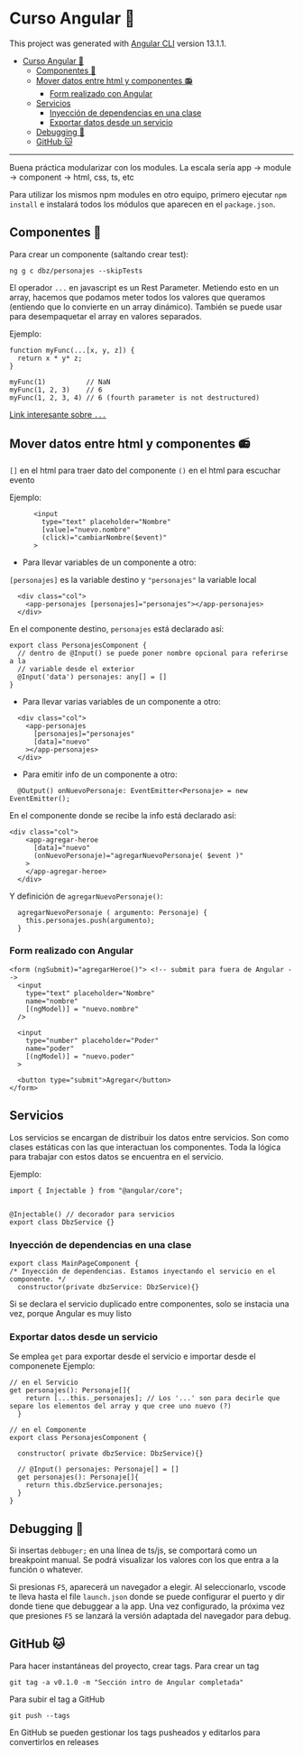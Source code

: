 # Curso Angular 📐

This project was generated with [Angular CLI](https://github.com/angular/angular-cli) version 13.1.1.

- [Curso Angular 📐](#curso-angular-)
  - [Componentes 🎁](#componentes-)
  - [Mover datos entre html y componentes 📻](#mover-datos-entre-html-y-componentes-)
    - [Form realizado con Angular](#form-realizado-con-angular)
  - [Servicios](#servicios)
    - [Inyección de dependencias en una clase](#inyección-de-dependencias-en-una-clase)
    - [Exportar datos desde un servicio](#exportar-datos-desde-un-servicio)
  - [Debugging 🐞](#debugging-)
  - [GitHub 🐱](#github-)

---

Buena práctica modularizar con los modules. La escala sería app -> module -> component -> html, css, ts, etc

Para utilizar los mismos npm modules en otro equipo, primero ejecutar `npm install` e instalará todos los módulos que aparecen en el `package.json`.

## Componentes 🎁

Para crear un componente (saltando crear test):

```npm:
ng g c dbz/personajes --skipTests
```

El operador `...` en javascript es un Rest Parameter. Metiendo esto en un array, hacemos que podamos meter
todos los valores que queramos (entiendo que lo convierte en un array dinámico).
También se puede usar para desempaquetar el array en valores separados.

Ejemplo:

```typescript:
function myFunc(...[x, y, z]) {
  return x * y* z;
}

myFunc(1)          // NaN
myFunc(1, 2, 3)    // 6
myFunc(1, 2, 3, 4) // 6 (fourth parameter is not destructured)
```

[Link interesante sobre `...`](https://dev.to/sagar/three-dots---in-javascript-26ci)

## Mover datos entre html y componentes 📻

`[]` en el html para traer dato del componente
`()` en el html para escuchar evento

Ejemplo:

```html:
      <input
        type="text" placeholder="Nombre"
        [value]="nuevo.nombre"
        (click)="cambiarNombre($event)"
      >
```

- Para llevar variables de un componente a otro:

`[personajes]` es la variable destino y `"personajes"` la variable local

```html:
  <div class="col">
    <app-personajes [personajes]="personajes"></app-personajes>
  </div>
```

En el componente destino, `personajes` está declarado así:

```typescript:
export class PersonajesComponent {
  // dentro de @Input() se puede poner nombre opcional para referirse a la 
  // variable desde el exterior
  @Input('data') personajes: any[] = []
}
```

- Para llevar varias variables de un componente a otro:

```html:
  <div class="col">
    <app-personajes 
      [personajes]="personajes"
      [data]="nuevo"
    ></app-personajes>
  </div>
```

- Para emitir info de un componente a otro:

```typescript:
  @Output() onNuevoPersonaje: EventEmitter<Personaje> = new EventEmitter();
```

En el componente donde se recibe la info está declarado así:

```html:
<div class="col">
    <app-agregar-heroe
      [data]="nuevo"
      (onNuevoPersonaje)="agregarNuevoPersonaje( $event )"
    >
    </app-agregar-heroe>
  </div>
```

Y definición de `agregarNuevoPersonaje()`:

```typescript:
  agregarNuevoPersonaje ( argumento: Personaje) {
    this.personajes.push(argumento);
  }
```

### Form realizado con Angular

```typescript:
<form (ngSubmit)="agregarHeroe()"> <!-- submit para fuera de Angular -->
  <input
    type="text" placeholder="Nombre"
    name="nombre"
    [(ngModel)] = "nuevo.nombre"
  />

  <input
    type="number" placeholder="Poder"
    name="poder"
    [(ngModel)] = "nuevo.poder"
  >

  <button type="submit">Agregar</button>
</form>
```

## Servicios

Los servicios se encargan de distribuir los datos entre servicios.
Son como clases estáticas con las que interactuan los componentes.
Toda la lógica para trabajar con estos datos se encuentra en el servicio.

Ejemplo:

```typescript:
import { Injectable } from "@angular/core";


@Injectable() // decorador para servicios
export class DbzService {}
```

### Inyección de dependencias en una clase

```typescript:
export class MainPageComponent {
/* Inyección de dependencias. Estamos inyectando el servicio en el componente. */
  constructor(private dbzService: DbzService){}
```

Si se declara el servicio duplicado entre componentes, solo se instacia una vez, porque Angular es muy listo

### Exportar datos desde un servicio

Se emplea `get` para exportar desde el servicio e importar desde el componenete
Ejemplo:

```typescript:
// en el Servicio
get personajes(): Personaje[]{
    return [...this._personajes]; // Los '...' son para decirle que separe los elementos del array y que cree uno nuevo (?)
  }
```

```typescript:
// en el Componente
export class PersonajesComponent {

  constructor( private dbzService: DbzService){}

  // @Input() personajes: Personaje[] = []
  get personajes(): Personaje[]{
    return this.dbzService.personajes;
  }
}
```

## Debugging 🐞

Si insertas `debbuger;` en una línea de ts/js, se comportará como un breakpoint manual. Se podrá visualizar los valores con los que entra a la función o whatever.

Si presionas `F5`, aparecerá un navegador a elegir. Al seleccionarlo, vscode te lleva hasta el file `launch.json` donde se puede configurar el puerto y dir donde tiene que debuggear a la app. Una vez configurado, la próxima vez que presiones `F5` se lanzará la versión adaptada del navegador para debug.

## GitHub 🐱

Para hacer instantáneas del proyecto, crear tags.
Para crear un tag

```cmd:
git tag -a v0.1.0 -m "Sección intro de Angular completada"
```

Para subir el tag a GitHub

```cmd:
git push --tags
```

En GitHub se pueden gestionar los tags pusheados y editarlos para convertirlos en releases
